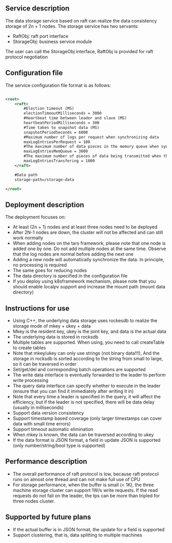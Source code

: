 ## Service description

The data storage service based on raft can realize the data consistency storage of 2n + 1 nodes.
The storage service has two servants:
- RaftObj: raft port interface
- StorageObj: business service module

The user can call the StorageObj interface, RaftObj is provided for raft protocol negotiation

## Configuration file

The service configuration file format is as follows:

```xml

<root>
    <raft>
        #Election timeout (MS)
        electionTimeoutMilliseconds = 3000
        #Heartbeat time between leader and slave (MS)
        heartbeatPeriodMilliseconds = 300
        #Time taken to snapshot data (MS)
        snapshotPeriodSeconds = 6000
        #Maximum number of logs per request when synchronizing data
        maxLogEntriesPerRequest = 100
        #The maximum number of data pieces in the memory queue when synchronizing data
        maxLogEntriesMemQueue = 3000
        #The maximum number of pieces of data being transmitted when the same data
        maxLogEntriesTransfering = 1000
    </raft>

    #Data path
    storage-path=/storage-data

</root>

```

## Deployment description

The deployment focuses on:
- At least (2n + 1) nodes and at least three nodes need to be deployed
- After 2N-1 nodes are down, the cluster will not be affected and can still work normally
- When adding nodes on the tars framework, please note that one node is added one by one. Do not add multiple nodes at the same time. Observe that the log nodes are normal before adding the next one
- Adding a new node will automatically synchronize the data. In principle, no processing is required
- The same goes for reducing nodes
- The data directory is specified in the configuration file
- If you deploy using k8sframework mechanism, please note that you should enable localpv support and increase the mount path (mount data directory)

## Instructions for use

- Using C++, the underlying data storage uses rockesdb to realize the storage mode of mkey + ukey + data
- Mkey is the resident key, ukey is the joint key, and data is the actual data
- The underlying data is stored in rocksdb
- Multiple tables are supported. When using, you need to call createTable to create tables
- Note that mkey/ukey can only use strings (not binary data!!!), And the storage in rocksdb is sorted according to the string from small to large, so it can be traversed in order
- Set/get/del and corresponding batch operations are supported
- The write data interface is eventually forwarded to the leader to perform write processing
- The query data interface can specify whether to execute in the leader (ensure that you can find it immediately after writing it in)
- Note that every time a leader is specified in the query, it will affect the efficiency, but if the leader is not specified, there will be data delay (usually in milliseconds)
- Support data version consistency
- Support timestamp based coverage (only larger timestamps can cover data with small time errors)
- Support timeout automatic elimination
- When mkey is known, the data can be traversed according to ukey 
- If the data format is JSON format, a field in update JSON is supported (only number/string/bool type is supported)


## Performance description

- The overall performance of raft protocol is low, because raft protocol runs on almost one thread and can not make full use of CPU
- For storage performance, when the buffer is small (< 1K), the three machine storage cluster can support 1W/s write requests. If the read requests do not fall on the leader, the tps can be more than tripled for three nodes cluster.

## Supported by future plans

- If the actual buffer is in JSON format, the update for a field is supported
- Support clustering, that is, data splitting to multiple machines